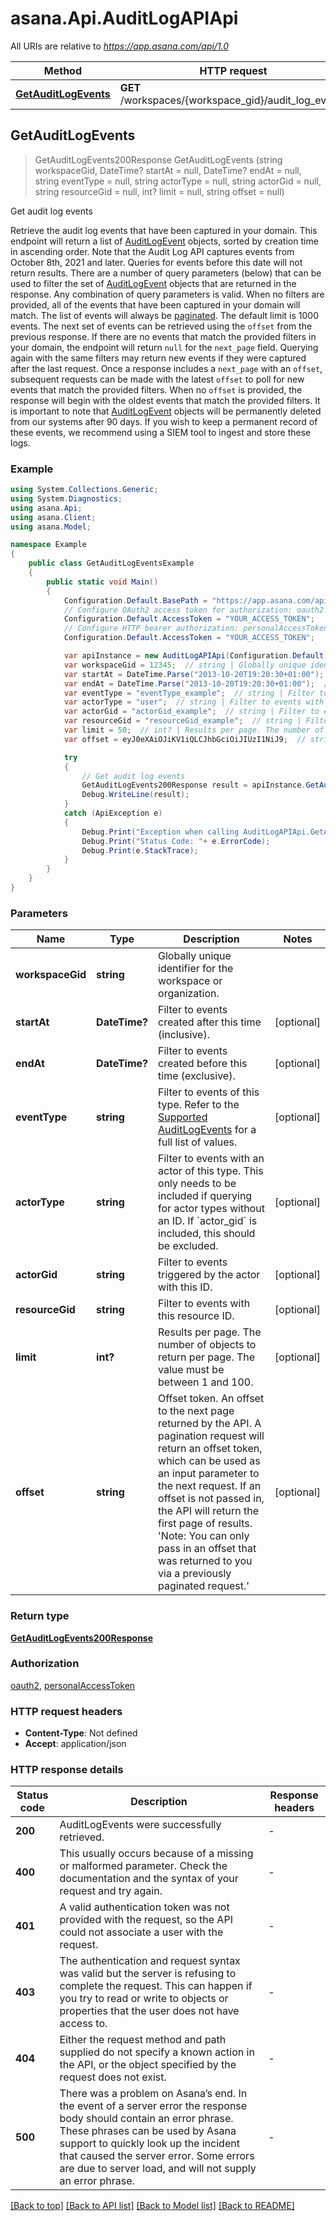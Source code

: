 # asana.Api.AuditLogAPIApi

All URIs are relative to *https://app.asana.com/api/1.0*

Method | HTTP request | Description
------------- | ------------- | -------------
[**GetAuditLogEvents**](AuditLogAPIApi.md#getauditlogevents) | **GET** /workspaces/{workspace_gid}/audit_log_events | Get audit log events



## GetAuditLogEvents

> GetAuditLogEvents200Response GetAuditLogEvents (string workspaceGid, DateTime? startAt = null, DateTime? endAt = null, string eventType = null, string actorType = null, string actorGid = null, string resourceGid = null, int? limit = null, string offset = null)

Get audit log events

Retrieve the audit log events that have been captured in your domain.  This endpoint will return a list of [AuditLogEvent](/docs/audit-log-event) objects, sorted by creation time in ascending order. Note that the Audit Log API captures events from October 8th, 2021 and later. Queries for events before this date will not return results.  There are a number of query parameters (below) that can be used to filter the set of [AuditLogEvent](/docs/audit-log-event) objects that are returned in the response. Any combination of query parameters is valid. When no filters are provided, all of the events that have been captured in your domain will match.  The list of events will always be [paginated](/docs/pagination). The default limit is 1000 events. The next set of events can be retrieved using the `offset` from the previous response. If there are no events that match the provided filters in your domain, the endpoint will return `null` for the `next_page` field. Querying again with the same filters may return new events if they were captured after the last request. Once a response includes a `next_page` with an `offset`, subsequent requests can be made with the latest `offset` to poll for new events that match the provided filters.  When no `offset` is provided, the response will begin with the oldest events that match the provided filters. It is important to note that [AuditLogEvent](/docs/audit-log-event) objects will be permanently deleted from our systems after 90 days. If you wish to keep a permanent record of these events, we recommend using a SIEM tool to ingest and store these logs.

### Example

```csharp
using System.Collections.Generic;
using System.Diagnostics;
using asana.Api;
using asana.Client;
using asana.Model;

namespace Example
{
    public class GetAuditLogEventsExample
    {
        public static void Main()
        {
            Configuration.Default.BasePath = "https://app.asana.com/api/1.0";
            // Configure OAuth2 access token for authorization: oauth2
            Configuration.Default.AccessToken = "YOUR_ACCESS_TOKEN";
            // Configure HTTP bearer authorization: personalAccessToken
            Configuration.Default.AccessToken = "YOUR_ACCESS_TOKEN";

            var apiInstance = new AuditLogAPIApi(Configuration.Default);
            var workspaceGid = 12345;  // string | Globally unique identifier for the workspace or organization.
            var startAt = DateTime.Parse("2013-10-20T19:20:30+01:00");  // DateTime? | Filter to events created after this time (inclusive). (optional) 
            var endAt = DateTime.Parse("2013-10-20T19:20:30+01:00");  // DateTime? | Filter to events created before this time (exclusive). (optional) 
            var eventType = "eventType_example";  // string | Filter to events of this type. Refer to the [Supported AuditLogEvents](/docs/supported-auditlogevents) for a full list of values. (optional) 
            var actorType = "user";  // string | Filter to events with an actor of this type. This only needs to be included if querying for actor types without an ID. If `actor_gid` is included, this should be excluded. (optional) 
            var actorGid = "actorGid_example";  // string | Filter to events triggered by the actor with this ID. (optional) 
            var resourceGid = "resourceGid_example";  // string | Filter to events with this resource ID. (optional) 
            var limit = 50;  // int? | Results per page. The number of objects to return per page. The value must be between 1 and 100. (optional) 
            var offset = eyJ0eXAiOJiKV1iQLCJhbGciOiJIUzI1NiJ9;  // string | Offset token. An offset to the next page returned by the API. A pagination request will return an offset token, which can be used as an input parameter to the next request. If an offset is not passed in, the API will return the first page of results. 'Note: You can only pass in an offset that was returned to you via a previously paginated request.' (optional) 

            try
            {
                // Get audit log events
                GetAuditLogEvents200Response result = apiInstance.GetAuditLogEvents(workspaceGid, startAt, endAt, eventType, actorType, actorGid, resourceGid, limit, offset);
                Debug.WriteLine(result);
            }
            catch (ApiException e)
            {
                Debug.Print("Exception when calling AuditLogAPIApi.GetAuditLogEvents: " + e.Message );
                Debug.Print("Status Code: "+ e.ErrorCode);
                Debug.Print(e.StackTrace);
            }
        }
    }
}
```

### Parameters


Name | Type | Description  | Notes
------------- | ------------- | ------------- | -------------
 **workspaceGid** | **string**| Globally unique identifier for the workspace or organization. | 
 **startAt** | **DateTime?**| Filter to events created after this time (inclusive). | [optional] 
 **endAt** | **DateTime?**| Filter to events created before this time (exclusive). | [optional] 
 **eventType** | **string**| Filter to events of this type. Refer to the [Supported AuditLogEvents](/docs/supported-auditlogevents) for a full list of values. | [optional] 
 **actorType** | **string**| Filter to events with an actor of this type. This only needs to be included if querying for actor types without an ID. If &#x60;actor_gid&#x60; is included, this should be excluded. | [optional] 
 **actorGid** | **string**| Filter to events triggered by the actor with this ID. | [optional] 
 **resourceGid** | **string**| Filter to events with this resource ID. | [optional] 
 **limit** | **int?**| Results per page. The number of objects to return per page. The value must be between 1 and 100. | [optional] 
 **offset** | **string**| Offset token. An offset to the next page returned by the API. A pagination request will return an offset token, which can be used as an input parameter to the next request. If an offset is not passed in, the API will return the first page of results. &#39;Note: You can only pass in an offset that was returned to you via a previously paginated request.&#39; | [optional] 

### Return type

[**GetAuditLogEvents200Response**](GetAuditLogEvents200Response.md)

### Authorization

[oauth2](../README.md#oauth2), [personalAccessToken](../README.md#personalAccessToken)

### HTTP request headers

- **Content-Type**: Not defined
- **Accept**: application/json


### HTTP response details
| Status code | Description | Response headers |
|-------------|-------------|------------------|
| **200** | AuditLogEvents were successfully retrieved. |  -  |
| **400** | This usually occurs because of a missing or malformed parameter. Check the documentation and the syntax of your request and try again. |  -  |
| **401** | A valid authentication token was not provided with the request, so the API could not associate a user with the request. |  -  |
| **403** | The authentication and request syntax was valid but the server is refusing to complete the request. This can happen if you try to read or write to objects or properties that the user does not have access to. |  -  |
| **404** | Either the request method and path supplied do not specify a known action in the API, or the object specified by the request does not exist. |  -  |
| **500** | There was a problem on Asana’s end. In the event of a server error the response body should contain an error phrase. These phrases can be used by Asana support to quickly look up the incident that caused the server error. Some errors are due to server load, and will not supply an error phrase. |  -  |

[[Back to top]](#)
[[Back to API list]](../README.md#documentation-for-api-endpoints)
[[Back to Model list]](../README.md#documentation-for-models)
[[Back to README]](../README.md)

